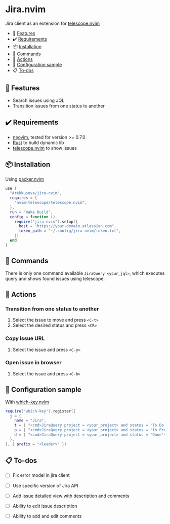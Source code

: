 # Jira.nvim

Jira client as an extension for [telescope.nvim](https://github.com/nvim-telescope/telescope.nvim)

* 🌠 [Features](#-features)
* ✔️ [Requirements](#-requirements)
* 📦 [Installation](#-installation)
* 🤖 [Commands](#-commands)
* 🚀 [Actions](#-actions)
* 📃 [Configuration sample](#-configuration-sample)
* 📋 [To-dos](#-to-dos)

## 🌠 Features

* Search issues using JQL
* Transition issues from one status to another

## ✔️ Requirements

* [neovim](https://neovim.io), tested for version >= 0.7.0
* [Rust](https://www.rust-lang.org/tools/install) to build dynamic lib
* [telescope.nvim](https://github.com/nvim-telescope/telescope.nvim) to show issues

## 📦 Installation

Using [packer.nvim](https://github.com/wbthomason/packer.nvim)

```lua
use {
  "Arekkusuva/jira-nvim",
  requires = {
    "nvim-telescope/telescope.nvim",
  },
  run = "make build",
  config = function ()
    require("jira-nvim").setup({
      host = "https://your-domain.atlassian.com",
      token_path = "~/.config/jira-nvim/token.txt",
    })
  end
}
```

## 🤖 Commands

There is only one command available `JiraQuery <your_jql>`, which executes query and shows found issues using telescope.

## 🚀 Actions

### Transition from one status to another

1. Select the issue to move and press `<C-t>`
2. Select the desired status and press `<CR>`

### Copy issue URL

1. Select the issue and press `<C-y>`

### Open issue in browser

1. Select the issue and press `<C-b>`

## 📃 Configuration sample

With [which-key.nvim](https://github.com/folke/which-key.nvim)

```lua
require("which-key").register({
  j = {
    name = "Jira",
    t = { "<cmd>JiraQuery project = <your_project> and status = 'To Do'<cr>", "To Do" },
    p = { "<cmd>JiraQuery project = <your_project> and status = 'In Progress'<cr>", "In Progress" },
    d = { "<cmd>JiraQuery project = <your_project> and status = 'Done'<cr>", "Done" },
  },
}, { prefix = "<leader>" })
```

## 📋 To-dos

- [ ] Fix error model in jira client
- [ ] Use specific version of Jira API
- [ ] Add issue detailed view with description and comments
- [ ] Ability to edit issue description
- [ ] Ability to add and edit comments

